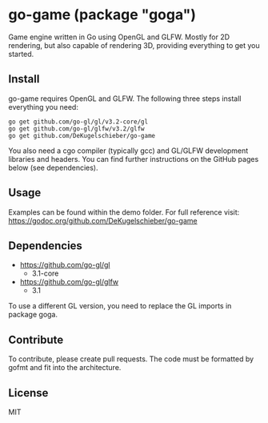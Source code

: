 # go-game (package "goga")

Game engine written in Go using OpenGL and GLFW. Mostly for 2D rendering, but also capable of rendering 3D, providing everything to get you started.

## Install

go-game requires OpenGL and GLFW. The following three steps install everything you need:

```
go get github.com/go-gl/gl/v3.2-core/gl
go get github.com/go-gl/glfw/v3.2/glfw
go get github.com/DeKugelschieber/go-game
```

You also need a cgo compiler (typically gcc) and GL/GLFW development libraries and headers. You can find further instructions on the GitHub pages below (see dependencies).

## Usage

Examples can be found within the demo folder. For full reference visit: https://godoc.org/github.com/DeKugelschieber/go-game

## Dependencies

* https://github.com/go-gl/gl
    - 3.1-core
* https://github.com/go-gl/glfw
    - 3.1

To use a different GL version, you need to replace the GL imports in package goga.

## Contribute

To contribute, please create pull requests. The code must be formatted by gofmt and fit into the architecture.

## License

MIT
